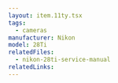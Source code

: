 ```yaml
---
layout: item.11ty.tsx
tags:
  - cameras
manufacturer: Nikon
model: 28Ti
relatedFiles:
  - nikon-28ti-service-manual
relatedLinks:
---
```

